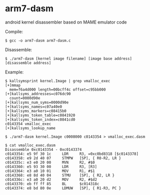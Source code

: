 arm7-dasm
=========

android kernel disassembler based on MAME emulator code

Compile:

	$ gcc -o arm7-dasm arm7-dasm.c

Disassemble:

	$ ./arm7-dasm [kernel image filename] [image base address] [disassemble address]

Example:

	$ kallsymsprint kernel.Image | grep vmalloc_exec
	[+]mmap
	  mem=f6a4d000 length=00bcff4c offset=c95bb000
	[+]kallsyms_addresses=c076dc90
	  count=0000d90e
	[+]kallsyms_num_syms=0000d90e
	[+]kallsyms_names=c07a40e0
	[+]kallsyms_markers=c08415b0
	[+]kallsyms_token_table=c0841920
	[+]kallsyms_token_index=c0841cd0
	c0143354 vmalloc_exec
	[+]kallsyms_lookup_name

	$ ./arm7-dasm kernel.Image c0008000 c0143354 > vmalloc_exec.dasm

	$ cat vmalloc_exec.dasm
	Disassemble 0xc0143354 - 0xc0143374
	c0143354: e5 9f 30 1c     LDR     R3, =0xc0bd8318 [$c0143378]
	c0143358: e9 2d 40 07     STMPW   [SP], { R0-R2, LR }
	c014335c: e3 e0 20 00     MVN     R2, #$0
	c0143360: e5 93 30 00     LDR     R3, [R3]
	c0143364: e3 a0 10 01     MOV     R1, #$1
	c0143368: e8 8d 40 04     STMU    [SP], { R2, LR }
	c014336c: e3 a0 20 d2     MOV     R2, #$d2
	c0143370: eb ff ff 85     BL      $c014318c
	c0143374: e8 bd 80 0e     LDMUW   [SP], { R1-R3, PC }
